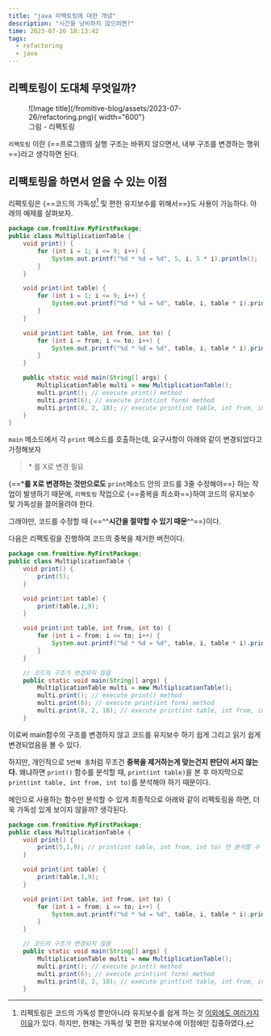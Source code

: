 ```yaml
---
title: "java 리팩토링에 대한 개념"
description: "시간을 낭비하지 않으려면?"
time: 2023-07-26 18:13:42
tags:
  - refactoring
  - java
---
```


## 리펙토링이 도대체 무엇일까?

<figure markdown>
![Image title](/fromitive-blog/assets/2023-07-26/refactoring.png){ width="600"}
<figcaption>그림 - 리펙토링</figcaption>
</figure>

`리팩토링` 이란 {==프로그램의 실행 구조는 바뀌지 않으면서, 내부 구조를 변경하는 행위==}라고 생각하면 된다.

## 리팩토링을 하면서 얻을 수 있는 이점

리팩토링은 {==코드의 가독성[^1] 및 편한 유지보수를 위해서==}도 사용이 가능하다. 아래의 예제를 살펴보자.
[^1]: 리펙토링은 코드의 가독성 뿐만아니라 유지보수를 쉽게 하는 것 [이외에도 여러가지 이유](https://refactoring.guru/ko/refactoring/what-is-refactoring)가 있다. 하지만, 현재는 가독성 및 편한 유지보수에 이점에만 집중하였다.

``` java title="before.java" linenums="1" hl_lines="5 11 17"
package com.fromitive.MyFirstPackage;
public class MultiplicationTable {
    void print() {
        for (int i = 1; i <= 9; i++) {
            System.out.printf("%d * %d = %d", 5, i, 5 * i).println();
        }
    }

    void print(int table) {
        for (int i = 1; i <= 9; i++) {
            System.out.printf("%d * %d = %d", table, i, table * i).println();
        }
    }

    void print(int table, int from, int to) {
        for (int i = from; i <= to; i++) {
            System.out.printf("%d * %d = %d", table, i, table * i).println();
        }
    }

    public static void main(String[] args) {
        MultiplicationTable multi = new MultiplicationTable();
        multi.print(); // execute print() method
        multi.print(6); // execute print(int form) method
        multi.print(8, 2, 18); // execute print(int table, int from, int to)
    }
}

```

`main` 메소드에서 각 `print` 메소드를 호출하는데, 요구사항이 아래와 같이 변경되었다고 가정해보자

> \* 를 X로 변경 필요

{==***를 X로 변경하는 것만으로도** `print`메소드 안의 코드를 3줄 수정해야==} 하는 작업이 발생하기 때문에, `리팩토링` 작업으로 {==중복을 최소화==}하여 코드의 유지보수 및 가독성을 끌어올려야 한다.

그래야만, 코드를 수정할 때 {==^^**시간을 절약할 수 있기 때문**^^==}이다.

다음은 리펙토링을 진행하여 코드의 중복을 제거한 버전이다.

``` java title="after.java" linenums="1" hl_lines="4"
package com.fromitive.MyFirstPackage;
public class MultiplicationTable {
    void print() {
        print(5);
    }

    void print(int table) {
        print(table,1,9);
    }

    void print(int table, int from, int to) {
        for (int i = from; i <= to; i++) {
            System.out.printf("%d * %d = %d", table, i, table * i).println();
        }
    }

    // 코드의 구조가 변경되지 않음
    public static void main(String[] args) {
        MultiplicationTable multi = new MultiplicationTable();
        multi.print(); // execute print() method
        multi.print(6); // execute print(int form) method
        multi.print(8, 2, 18); // execute print(int table, int from, int to)
    }
```

이로써 main함수의 구조를 변경하지 않고 코드를 유지보수 하기 쉽게 그리고 읽기 쉽게 변경되었음을 볼 수 있다.

하지만, 개인적으로 `5번째 줄`처럼 무조건 **중복을 제거하는게 맞는건지 판단이 서지 않는다.** 왜냐하면 `print()` 함수를 분석할 때, `print(int table)`을 본 후 마지막으로 `print(int table, int from, int to)`를 분석해야 하기 때문이다.

메인으로 사용하는 함수만 분석할 수 있게 최종적으로 아래와 같이 리펙토링을 하면, 더욱 가독성 있게 보이지 않을까? 생각된다.

``` java title="after2.java" linenums="1" hl_lines="4"
package com.fromitive.MyFirstPackage;
public class MultiplicationTable {
    void print() {
        print(5,1,9); // print(int table, int from, int to) 만 분석할 수 있게 변경
    }

    void print(int table) {
        print(table,1,9);
    }

    void print(int table, int from, int to) {
        for (int i = from; i <= to; i++) {
            System.out.printf("%d * %d = %d", table, i, table * i).println();
        }
    }

    // 코드의 구조가 변경되지 않음
    public static void main(String[] args) {
        MultiplicationTable multi = new MultiplicationTable();
        multi.print(); // execute print() method
        multi.print(6); // execute print(int form) method
        multi.print(8, 2, 18); // execute print(int table, int from, int to)
    }
```




